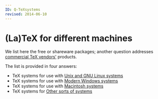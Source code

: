 ```yaml
---
ID: Q-TeXsystems
revised: 2014-06-10
---
```

# (La)TeX for different machines

We list here the free or shareware packages;
  another question addresses
  [commercial TeX vendors'](./FAQ-commercial.html) products.

The list is provided in four answers:
  

-  TeX systems for use with
    [Unix and GNU Linux systems](./FAQ-sysunix.html)
-  TeX systems for use with 
    [Modern Windows systems](./FAQ-syswin32.html)
-  TeX systems for use with 
    [Macintosh systems](./FAQ-sysmac.html)
-  TeX systems for 
    [Other sorts of systems](./FAQ-sysother.html)

